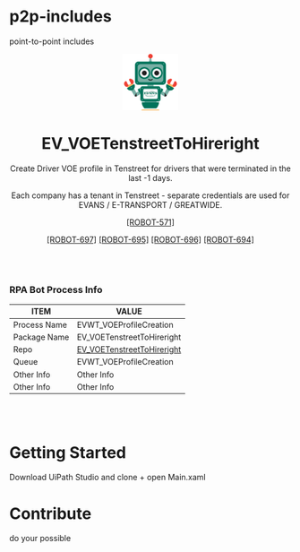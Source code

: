 # p2p-includes
point-to-point includes
<p align="center">
<img src="https://raw.githubusercontent.com/kckustomac/hackontrack/95e6181dd869f02ee933f75f839b199bc0d2eb4f/__inc/ENOC-ROBO-240622B.svg" alt="ENOC-ROBO-240622B.svg" width="20%">
</p>
<h1 align="center">
EV_VOETenstreetToHireright
</h1>
<p align="center">
Create Driver VOE profile in Tenstreet for drivers that were terminated in the last -1 days.
</p>
<p align="center">
Each company has a tenant in Tenstreet - separate credentials are used for EVANS / E-TRANSPORT / GREATWIDE.
</p>
<p align="center">
<a href="https://evansdelivery.atlassian.net/browse/ROBOT-571">[ROBOT-571]</a>
</p>
<p align="center">
<a href="https://evansdelivery.atlassian.net/browse/ROBOT-697">[ROBOT-697]</a>
<a href="https://evansdelivery.atlassian.net/browse/ROBOT-695">[ROBOT-695]</a>
<a href="https://evansdelivery.atlassian.net/browse/ROBOT-696">[ROBOT-696]</a>
<a href="https://evansdelivery.atlassian.net/browse/ROBOT-694">[ROBOT-694]</a>
</p>

<br>
<br>

### RPA Bot Process Info
|  ITEM  |  VALUE  |  
|  --------------------------------------------------------------------------------------------  |  ----------------------------------------------------------  |  
|  Process Name  |  EVWT_VOEProfileCreation  |  
|  Package Name  |  EV_VOETenstreetToHireright   |
|  Repo  |  [EV_VOETenstreetToHireright](https://bitbucket.org/evansdelivery/ev_voetenstreettohireright/src/main/)  |  
|  Queue  |  EVWT_VOEProfileCreation  |  
|  Other Info  |  Other Info  |  
|  Other Info  |  Other Info  |  

<br>
<br>

# Getting Started
Download UiPath Studio and clone + open Main.xaml

# Contribute
do your possible

<br>
<br>
